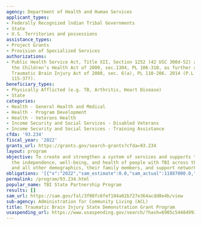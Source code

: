 ```yaml
---
agency: Department of Health and Human Services
applicant_types:
- Federally Recognized lndian Tribal Governments
- State
- U.S. Territories and possessions
assistance_types:
- Project Grants
- Provision of Specialized Services
authorizations:
- Public Health Service Act, Title XII, Section 1252 (42 USC 300d-52) as amended by
  the Children’s Health Act of 2000, sec.1304, PL 106-310, as further amended by the
  Traumatic Brain Injury Act of 2008, sec. 6(a), PL 110-206. 2014 (P.L.113-196). (P.L.
  115-377).
beneficiary_types:
- Physically Afflicted (e.g. TB, Arthritis, Heart Disease)
- State
categories:
- Health - General Health and Medical
- Health - Program Development
- Health - Veterans Health
- Income Security and Social Services - Disabled Veterans
- Income Security and Social Services - Training Assistance
cfda: '93.234'
fiscal_year: '2022'
grants_url: https://grants.gov/search-grants?cfda=93.234
layout: program
objective: To create and strengthen a system of services and supports that maximizes
  the independence, well-being, and health of people with TBI across the lifespan
  and all other demographics, their family members, and support networks.
obligations: '[{"x":"2022","sam_estimate":0.0,"sam_actual":11887000.0,"usa_spending_actual":7816294.57},{"x":"2023","sam_estimate":5835009.0,"sam_actual":0.0,"usa_spending_actual":5868149.3},{"x":"2024","sam_estimate":0.0,"sam_actual":0.0,"usa_spending_actual":5505262.6}]'
permalink: /program/93.234.html
popular_name: TBI State Partnership Program
results: []
sam_url: https://sam.gov/fal/3f08fc6fef104a02b727e364acdd8e4b/view
sub-agency: Administration for Community Living (ACL)
title: Traumatic Brain Injury State Demonstration Grant Program
usaspending_url: https://www.usaspending.gov/search/?hash=6905c54484993e59eefcc19366bf54ad
---
```

